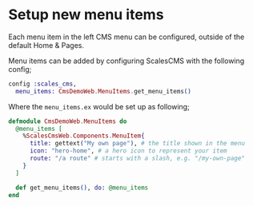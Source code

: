 # Setup new menu items
Each menu item in the left CMS menu can be configured, outside of the default Home & Pages.

Menu items can be added by configuring ScalesCMS with the following config;

```elixir
config :scales_cms,
  menu_items: CmsDemoWeb.MenuItems.get_menu_items()
```

Where the `menu_items.ex` would be set up as following;

```elixir
defmodule CmsDemoWeb.MenuItems do
  @menu_items [
    %ScalesCmsWeb.Components.MenuItem{
      title: gettext("My own page"), # the title shown in the menu
      icon: "hero-home", # a hero icon to represent your item
      route: "/a route" # starts with a slash, e.g. "/my-own-page"
    }
  ]

  def get_menu_items(), do: @menu_items
end
```
